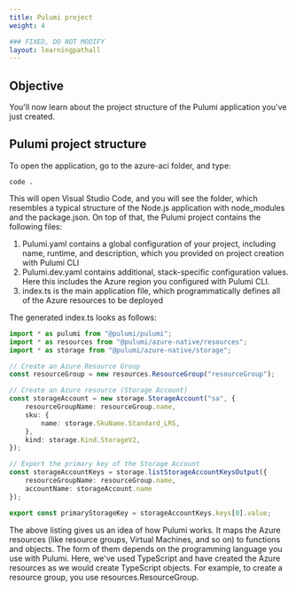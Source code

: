 ```yaml
---
title: Pulumi project
weight: 4

### FIXED, DO NOT MODIFY
layout: learningpathall
---
```


## Objective
You'll now learn about the project structure of the Pulumi application you've just created.

## Pulumi project structure
To open the application, go to the azure-aci folder, and type:
```console
code . 
```

This will open Visual Studio Code, and you will see the folder, which resembles a typical structure of the Node.js application with node_modules and the package.json. On top of that, the Pulumi project contains the following files:

1.	Pulumi.yaml contains a global configuration of your project, including name, runtime, and description, which you provided on project creation with Pulumi CLI
2.	Pulumi.dev.yaml contains additional, stack-specific configuration values. Here this includes the Azure region you configured with Pulumi CLI.
3.	index.ts is the main application file, which programmatically defines all of the Azure resources to be deployed

The generated index.ts looks as follows:

```typescript
import * as pulumi from "@pulumi/pulumi";
import * as resources from "@pulumi/azure-native/resources";
import * as storage from "@pulumi/azure-native/storage";

// Create an Azure Resource Group
const resourceGroup = new resources.ResourceGroup("resourceGroup");

// Create an Azure resource (Storage Account)
const storageAccount = new storage.StorageAccount("sa", {
    resourceGroupName: resourceGroup.name,
    sku: {
        name: storage.SkuName.Standard_LRS,
    },
    kind: storage.Kind.StorageV2,
});

// Export the primary key of the Storage Account
const storageAccountKeys = storage.listStorageAccountKeysOutput({
    resourceGroupName: resourceGroup.name,
    accountName: storageAccount.name
});

export const primaryStorageKey = storageAccountKeys.keys[0].value;
```

The above listing gives us an idea of how Pulumi works. It maps the Azure resources (like resource groups, Virtual Machines, and so on) to functions and objects. The form of them depends on the programming language you use with Pulumi. Here, we've used TypeScript and have created the Azure resources as we would create TypeScript objects. For example, to create a resource group, you use resources.ResourceGroup. 
